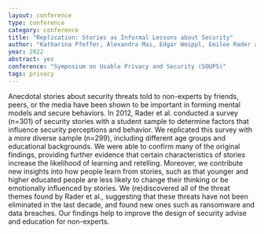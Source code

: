```yaml
---
layout: conference
type: conference
category: conference
title: "Replication: Stories as Informal Lessons about Security"
author: "Katharina Pfeffer, Alexandra Mai, Edgar Weippl, Emilee Rader and Katharina Krombholz"
year: 2022
abstract: yes
conference: "Symposium on Usable Privacy and Security (SOUPS)"
tags: privacy
---
```


Anecdotal stories about security threats told to non-experts by friends, peers, or the media have been shown to be important in forming mental models and secure behaviors. In 2012, Rader et al. conducted a survey (n=301) of security stories with a student sample to determine factors that influence security perceptions and behavior. We replicated this survey with a more diverse sample (n=299), including different age groups and educational backgrounds. We were able to confirm many of the original findings, providing further evidence that certain characteristics of stories increase the likelihood of learning and retelling. Moreover, we contribute new insights into how people learn from stories, such as that younger and higher educated people are less likely to change their thinking or be emotionally influenced by stories. We (re)discovered all of the threat themes found by Rader et al., suggesting that these threats have not been eliminated in the last decade, and found new ones such as ransomware and data breaches. Our findings help to improve the design of security advise and education for non-experts.

<!--
file: 
link: 
-->